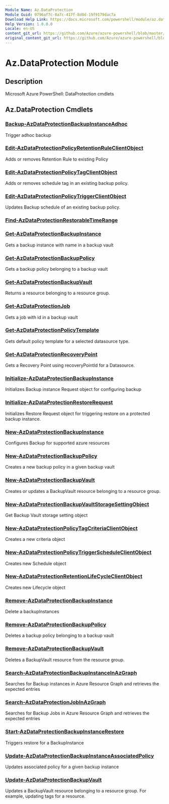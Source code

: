 ```yaml
---
Module Name: Az.DataProtection
Module Guid: 0796af7c-0a7c-417f-8d0d-19f9179dac7a
Download Help Link: https://docs.microsoft.com/powershell/module/az.dataprotection
Help Version: 1.0.0.0
Locale: en-US
content_git_url: https://github.com/Azure/azure-powershell/blob/master/src/DataProtection/help/Az.DataProtection.md
original_content_git_url: https://github.com/Azure/azure-powershell/blob/master/src/DataProtection/help/Az.DataProtection.md
---
```


# Az.DataProtection Module
## Description
Microsoft Azure PowerShell: DataProtection cmdlets

## Az.DataProtection Cmdlets
### [Backup-AzDataProtectionBackupInstanceAdhoc](Backup-AzDataProtectionBackupInstanceAdhoc.md)
Trigger adhoc backup

### [Edit-AzDataProtectionPolicyRetentionRuleClientObject](Edit-AzDataProtectionPolicyRetentionRuleClientObject.md)
Adds or removes Retention Rule to existing Policy

### [Edit-AzDataProtectionPolicyTagClientObject](Edit-AzDataProtectionPolicyTagClientObject.md)
Adds or removes schedule tag in an existing backup policy.

### [Edit-AzDataProtectionPolicyTriggerClientObject](Edit-AzDataProtectionPolicyTriggerClientObject.md)
Updates Backup schedule of an existing backup policy.

### [Find-AzDataProtectionRestorableTimeRange](Find-AzDataProtectionRestorableTimeRange.md)


### [Get-AzDataProtectionBackupInstance](Get-AzDataProtectionBackupInstance.md)
Gets a backup instance with name in a backup vault

### [Get-AzDataProtectionBackupPolicy](Get-AzDataProtectionBackupPolicy.md)
Gets a backup policy belonging to a backup vault

### [Get-AzDataProtectionBackupVault](Get-AzDataProtectionBackupVault.md)
Returns a resource belonging to a resource group.

### [Get-AzDataProtectionJob](Get-AzDataProtectionJob.md)
Gets a job with id in a backup vault

### [Get-AzDataProtectionPolicyTemplate](Get-AzDataProtectionPolicyTemplate.md)
Gets default policy template for a selected datasource type.

### [Get-AzDataProtectionRecoveryPoint](Get-AzDataProtectionRecoveryPoint.md)
Gets a Recovery Point using recoveryPointId for a Datasource.

### [Initialize-AzDataProtectionBackupInstance](Initialize-AzDataProtectionBackupInstance.md)
Initializes Backup instance Request object for configuring backup

### [Initialize-AzDataProtectionRestoreRequest](Initialize-AzDataProtectionRestoreRequest.md)
Initializes Restore Request object for triggering restore on a protected backup instance.

### [New-AzDataProtectionBackupInstance](New-AzDataProtectionBackupInstance.md)
Configures Backup for supported azure resources

### [New-AzDataProtectionBackupPolicy](New-AzDataProtectionBackupPolicy.md)
Creates a new backup policy in a given backup vault

### [New-AzDataProtectionBackupVault](New-AzDataProtectionBackupVault.md)
Creates or updates a BackupVault resource belonging to a resource group.

### [New-AzDataProtectionBackupVaultStorageSettingObject](New-AzDataProtectionBackupVaultStorageSettingObject.md)
Get Backup Vault storage setting object

### [New-AzDataProtectionPolicyTagCriteriaClientObject](New-AzDataProtectionPolicyTagCriteriaClientObject.md)
Creates a new criteria object

### [New-AzDataProtectionPolicyTriggerScheduleClientObject](New-AzDataProtectionPolicyTriggerScheduleClientObject.md)
Creates new Schedule object

### [New-AzDataProtectionRetentionLifeCycleClientObject](New-AzDataProtectionRetentionLifeCycleClientObject.md)
Creates new Lifecycle object

### [Remove-AzDataProtectionBackupInstance](Remove-AzDataProtectionBackupInstance.md)
Delete a backupInstances

### [Remove-AzDataProtectionBackupPolicy](Remove-AzDataProtectionBackupPolicy.md)
Deletes a backup policy belonging to a backup vault

### [Remove-AzDataProtectionBackupVault](Remove-AzDataProtectionBackupVault.md)
Deletes a BackupVault resource from the resource group.

### [Search-AzDataProtectionBackupInstanceInAzGraph](Search-AzDataProtectionBackupInstanceInAzGraph.md)
Searches for Backup instances in Azure Resource Graph and retrieves the expected entries

### [Search-AzDataProtectionJobInAzGraph](Search-AzDataProtectionJobInAzGraph.md)
Searches for Backup Jobs in Azure Resource Graph and retrieves the expected entries

### [Start-AzDataProtectionBackupInstanceRestore](Start-AzDataProtectionBackupInstanceRestore.md)
Triggers restore for a BackupInstance

### [Update-AzDataProtectionBackupInstanceAssociatedPolicy](Update-AzDataProtectionBackupInstanceAssociatedPolicy.md)
Updates associated policy for a given backup instance

### [Update-AzDataProtectionBackupVault](Update-AzDataProtectionBackupVault.md)
Updates a BackupVault resource belonging to a resource group.
For example, updating tags for a resource.

